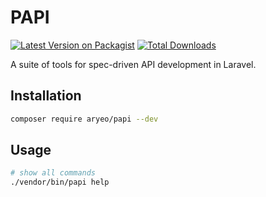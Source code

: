 # PAPI

[![Latest Version on Packagist](https://img.shields.io/packagist/v/aryeo/papi.svg?style=flat-square)](https://packagist.org/packages/aryeo/papi)
[![Total Downloads](https://img.shields.io/packagist/dt/aryeo/papi.svg?style=flat-square)](https://packagist.org/packages/aryeo/papi)

A suite of tools for spec-driven API development in Laravel.

## Installation

```bash
composer require aryeo/papi --dev
```

## Usage

```bash
# show all commands
./vendor/bin/papi help
```
